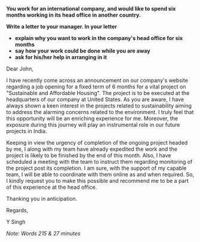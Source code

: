 **You work for an international company, and would like to spend six months working in its head office in another country.**  

**Write a letter to your manager. In your letter**  
 - **explain why you want to work in the company's head office for six months**
 - **say how your work could be done while you are away**
 - **ask for his/her help in arranging in it**

Dear John,  

I have recently come across an announcement on our company's website regarding a job opening for a fixed term of 6 months for a vital project on "Sustainable and Affordable Housing". The project is to be executed at the headquarters of our company at United States. As you are aware, I have always shown a keen interest in the projects related to sustainability aiming to address the alarming concerns related to the environment. I truly feel that this opportunity will be an enriching experience for me. Moreover, the exposure during this journey will play an instrumental role in our future projects in India.  

Keeping in view the urgency of completion of the ongoing project headed by me, I along with my team have already expedited the work and the project is likely to be finished by the end of this month. Also, I have scheduled a meeting with the team to instruct them regarding monitoring of the project post its completion. I am sure, with the support of my capable team, I will be able to coordinate with them online as and when required. So, I kindly request you to make this possible and recommend me to be a part of this experience at the head office.  

Thanking you in anticipation.  

Regards,  

Y Singh  

*Note: Words 215 & 27 minutes*
